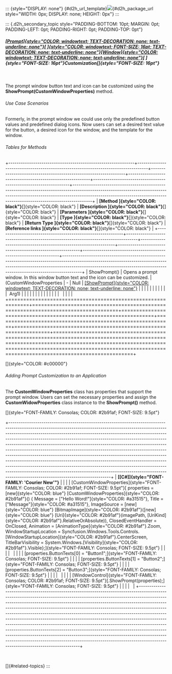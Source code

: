 ::: {style="DISPLAY: none"}
[](ms-xhelp:///?Id=d2h_url_template){#d2h_url_template}![](!package_url!){#d2h_package_url style="WIDTH: 0px; DISPLAY: none; HEIGHT: 0px"}
:::

::: {.d2h_secondary_topic style="PADDING-BOTTOM: 10pt; MARGIN: 0pt; PADDING-LEFT: 0pt; PADDING-RIGHT: 0pt; PADDING-TOP: 0pt"}
##### [[Prompt]{style="COLOR: windowtext; TEXT-DECORATION: none; text-underline: none"}[ ]{style="COLOR: windowtext; FONT-SIZE: 16pt; TEXT-DECORATION: none; text-underline: none"}[Window]{style="COLOR: windowtext; TEXT-DECORATION: none; text-underline: none"}](http://help.syncfusion.com/ug_94/User%20Interface/Silverlight/Tools/Documents/431311alertwindow.htm)[ ]{style="FONT-SIZE: 16pt"}Customization[]{style="FONT-SIZE: 16pt"}

 

The prompt window button text and icon can be customized using the **ShowPrompt(CustomWindowProperties)** method.

###### Use Case Scenarios

Formerly, in the prompt window we could use only the predefined button values and predefined dialog icons. Now users can set a desired text value for the button, a desired icon for the window, and the template for the window.

###### Tables for Methods

+-------------------------------------------------------------+-----------------------------------------------------------------------------------+-----------------------------------------------------------------+-----------------------------------------------------------+------------------------------------------------------------------+---------------------------------------------------------------------------------------------------------------------------------------------------------------------------------------------------------------------------------------------------+
| **[Method ]{style="COLOR: black"}**[]{style="COLOR: black"} | **[Description ]{style="COLOR: black"}**[]{style="COLOR: black"}                  | **[Parameters ]{style="COLOR: black"}**[]{style="COLOR: black"} | **[Type ]{style="COLOR: black"}**[]{style="COLOR: black"} | **[Return Type ]{style="COLOR: black"}**[]{style="COLOR: black"} | **[Reference links ]{style="COLOR: black"}**[]{style="COLOR: black"}                                                                                                                                                                              |
+-------------------------------------------------------------+-----------------------------------------------------------------------------------+-----------------------------------------------------------------+-----------------------------------------------------------+------------------------------------------------------------------+---------------------------------------------------------------------------------------------------------------------------------------------------------------------------------------------------------------------------------------------------+
| ShowPrompt()                                                | Opens a prompt window. In this window button text and the icon can be customized. | (CustomWindowProperties                                         | \-                                                        | Null                                                             | [[ShowPrompt]{style="COLOR: windowtext; TEXT-DECORATION: none; text-underline: none"}](../../../../../../../../Documents%20and%20Settings/riaj/Desktop/styling%20for%20ui%20silverlight/tools%20silverlight/tools%20part%202.docx#_Prompt_Window) |
|                                                             |                                                                                   |                                                                 |                                                           |                                                                  |                                                                                                                                                                                                                                                   |
|                                                             |                                                                                   |  Arg1)                                                          |                                                           |                                                                  |                                                                                                                                                                                                                                                   |
|                                                             |                                                                                   |                                                                 |                                                           |                                                                  |                                                                                                                                                                                                                                                   |
|                                                             |                                                                                   |                                                                 |                                                           |                                                                  |                                                                                                                                                                                                                                                   |
+=============================================================+===================================================================================+=================================================================+===========================================================+==================================================================+===================================================================================================================================================================================================================================================+

[]{style="COLOR: #c00000"} 

###### Adding Prompt Customization to an Application

The **CustomWindowProperties** class has properties that support the prompt window. Users can set the necessary properties and assign the **CustomWidowProperties** class instance to the **ShowPrompt()** method.

[]{style="FONT-FAMILY: Consolas; COLOR: #2b91af; FONT-SIZE: 9.5pt"} 

+-------------------------------------------------------------------------------------------------------------------------------------------------------------------------------------------------------------------------------------------------------------------------------------------------------------------------------------------------------------------------------------------------------------------------------------------------------------------------------------------------------------------------------------------------------------------------------------------------------------------------------------------------------------------------------------------------------------------------------------------------------------------------------------------------------------------------------------------------------------+
| **[\[C#\]]{style="FONT-FAMILY: 'Courier New'"}**                                                                                                                                                                                                                                                                                                                                                                                                                                                                                                                                                                                                                                                                                                                                                                                                            |
|                                                                                                                                                                                                                                                                                                                                                                                                                                                                                                                                                                                                                                                                                                                                                                                                                                                             |
| [CustomWindowProperties]{style="FONT-FAMILY: Consolas; COLOR: #2b91af; FONT-SIZE: 9.5pt"}[ properties = [new]{style="COLOR: blue"} [CustomWindowProperties]{style="COLOR: #2b91af"}() { Message = [\"Hello Word!\"]{style="COLOR: #a31515"}, Title =[\"Message\"]{style="COLOR: #a31515"}, ImageSource = [new]{style="COLOR: blue"} [BitmapImage]{style="COLOR: #2b91af"}([new]{style="COLOR: blue"} [Uri]{style="COLOR: #2b91af"}(imagePath, [UriKind]{style="COLOR: #2b91af"}.RelativeOrAbsolute)), ClosedEventHandler = OnClosed, Animation = [AnimationType]{style="COLOR: #2b91af"}.Zoom, WindowStartupLocation = Syncfusion.Windows.Tools.Controls.[WindowStartupLocation]{style="COLOR: #2b91af"}.CenterScreen, TitleBarVisibility = System.Windows.[Visibility]{style="COLOR: #2b91af"}.Visible};]{style="FONT-FAMILY: Consolas; FONT-SIZE: 9.5pt"} |
|                                                                                                                                                                                                                                                                                                                                                                                                                                                                                                                                                                                                                                                                                                                                                                                                                                                             |
|                                                                                                                                                                                                                                                                                                                                                                                                                                                                                                                                                                                                                                                                                                                                                                                                                                                             |
|                                                                                                                                                                                                                                                                                                                                                                                                                                                                                                                                                                                                                                                                                                                                                                                                                                                             |
| [properties.ButtonTexts\[0\] = "Button1";]{style="FONT-FAMILY: Consolas; FONT-SIZE: 9.5pt"}                                                                                                                                                                                                                                                                                                                                                                                                                                                                                                                                                                                                                                                                                                                                                                 |
|                                                                                                                                                                                                                                                                                                                                                                                                                                                                                                                                                                                                                                                                                                                                                                                                                                                             |
| [properties.ButtonTexts\[1\] = "Button2";]{style="FONT-FAMILY: Consolas; FONT-SIZE: 9.5pt"}                                                                                                                                                                                                                                                                                                                                                                                                                                                                                                                                                                                                                                                                                                                                                                 |
|                                                                                                                                                                                                                                                                                                                                                                                                                                                                                                                                                                                                                                                                                                                                                                                                                                                             |
| [properties.ButtonTexts\[2\] = "Button3";]{style="FONT-FAMILY: Consolas; FONT-SIZE: 9.5pt"}                                                                                                                                                                                                                                                                                                                                                                                                                                                                                                                                                                                                                                                                                                                                                                 |
|                                                                                                                                                                                                                                                                                                                                                                                                                                                                                                                                                                                                                                                                                                                                                                                                                                                             |
|                                                                                                                                                                                                                                                                                                                                                                                                                                                                                                                                                                                                                                                                                                                                                                                                                                                             |
|                                                                                                                                                                                                                                                                                                                                                                                                                                                                                                                                                                                                                                                                                                                                                                                                                                                             |
| [WindowControl]{style="FONT-FAMILY: Consolas; COLOR: #2b91af; FONT-SIZE: 9.5pt"}[.ShowPrompt(properties);]{style="FONT-FAMILY: Consolas; FONT-SIZE: 9.5pt"}                                                                                                                                                                                                                                                                                                                                                                                                                                                                                                                                                                                                                                                                                                 |
|                                                                                                                                                                                                                                                                                                                                                                                                                                                                                                                                                                                                                                                                                                                                                                                                                                                             |
|                                                                                                                                                                                                                                                                                                                                                                                                                                                                                                                                                                                                                                                                                                                                                                                                                                                             |
+-------------------------------------------------------------------------------------------------------------------------------------------------------------------------------------------------------------------------------------------------------------------------------------------------------------------------------------------------------------------------------------------------------------------------------------------------------------------------------------------------------------------------------------------------------------------------------------------------------------------------------------------------------------------------------------------------------------------------------------------------------------------------------------------------------------------------------------------------------------+

 

[]{#related-topics}
:::
